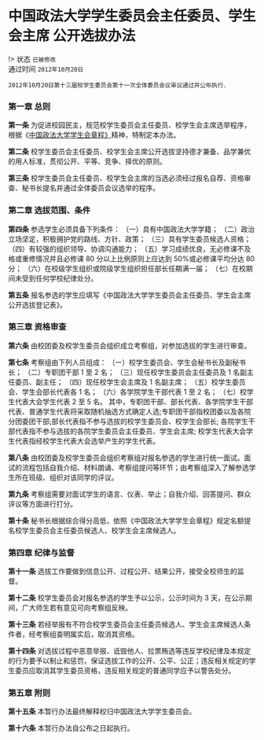 # 中国政法大学学生委员会主任委员、学生会主席 公开选拔办法

!> 状态 `已被修改` <br>
通过时间 `2012年10月20日`

```text
2012年10月20日第十三届校学生委员会第十一次全体委员会议审议通过并公布执行.
```

### 第一章  总则

**第一条** 为促进校园民主，规范校学生委员会主任委员、校学生会主席选举程序，根据《[中国政法大学学生会章程》](http://doc.rickylee.monster/web/#/4?page_id=22)精神，特制定本办法。

**第二条** 校学生委员会主任委员、校学生会主席公开选拔坚持德才兼备、品学兼优的用人标准，贯彻公开、平等、竞争、择优的原则。

**第三条** 校学生委员会主任委员、校学生会主席的当选必须经过报名自荐、资格审查、秘书长提名并通过全体委员会议选举的程序。

### 第二章  选拔范围、条件

**第四条** 参选学生必须具备下列条件： （一）具有中国政法大学学籍； （二）政治立场坚定，积极拥护党的路线、方针、政策； （三）具有学生委员候选人资格； （四）有较强的组织领导、协调沟通能力； （五）学习成绩优良，无必修课不及格或重修情况并且必修课 80 分以上比例原则上应达到 50%或必修课平均分达 80 分； （六）在校级学生组织或院级学生组织担任部长任期满一届； （七）在校期间未受到任何学校纪律处分。

**第五条** 报名参选的学生应填写《中国政法大学学生委员会主任委员、学生会主席公开选拔登记表》。

### 第三章  资格审查

**第六条** 由校团委及校学生委员会组织成立考察组，对参加选拔的学生进行审查。

**第七条** 考察组由下列人员组成： （一）校学生委员会、学生会秘书长及副秘书长； （二）专职团干部 1 至 2 名； （三）现任校学生委员会主任委员及 1 名副主任委员、副主任； （四）现任校学生会主席及 1 名副主席； （五）校学生委员会、学生会部长代表各 1 名； （六）各学院学生干部代表 1 至 2 名； （七）校学生代表大会学生代表 2 至 5 名。 其中，专职团干部、部长代表、各学院学生干部代表、普通学生代表将采取随机抽选方式确定人选;专职团干部指校团委以及各院分团委团干部;部长代表指不参与选拔的校学生委员会、校学生会部长; 各院学生干部代表指不参与选拔的各院学生委员会主任委员、学生会主席; 校学生代表大会学生代表指经校学生代表大会选举产生的学生代表。

**第八条** 由校团委及校学生委员会组织考察组对报名参选的学生进行统一面试。面试的流程包括自我介绍、材料朗诵、考察组提问等环节；由考察组深入了解参选学生所在班级、组织对该同学的评议。

**第九条** 考察组需要对面试学生的语言、仪表、举止；自我介绍、回答提问、群众评议等方面进行打分。

**第十条** 秘书长根据综合得分高低，依照《中国政法大学学生会章程》规定名额提名校学生委员会主任委员候选人、校学生会主席候选人。

### 第四章  纪律与监督

**第十一条** 选拔工作要做到信息公开、过程公开、结果公开，接受全校师生的监督。

**第十二条** 校学生委员会对报名参选的学生予以公示，公示时间为 3 天，在公示期间，广大师生若有意见可向考察组反映。

**第十三条** 若经举报有不符合校学生委员会主任委员候选人、学生会主席候选人条件者，经考察组查明属实后，取消其资格。

**第十四条** 对选拔过程中恶意举报、诋毁他人、拉票贿选等违反学校纪律及本规定的行为要予以制止和惩罚，保证选拔工作的公开、公平、公正；违反相关规定的学生委员应取消其学生委员资格，违反相关规定的普通同学应予以警告处分。

### 第五章  附则

**第十五条** 本暂行办法最终解释权归中国政法大学学生委员会。

**第十六条** 本暂行办法自公布之日起执行。

